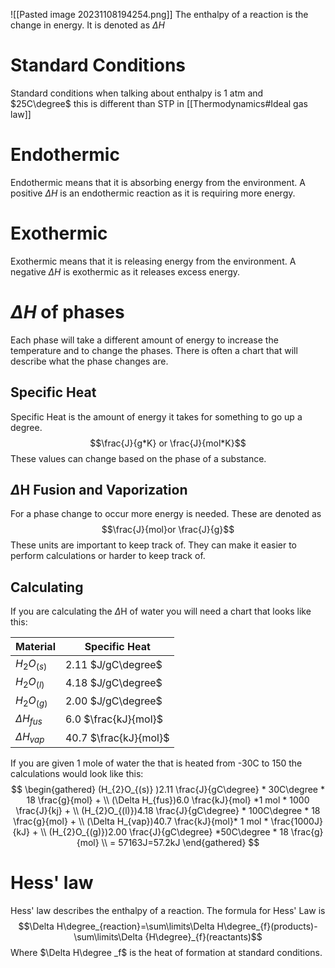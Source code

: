 ![[Pasted image 20231108194254.png]]
The enthalpy of a reaction is the change in energy.
It is denoted as $\Delta H$ 

# Standard Conditions
Standard conditions when talking about enthalpy is 1 atm and $25C\degree$ this is different than STP in [[Thermodynamics#Ideal gas law]]

# Endothermic
Endothermic means that it is absorbing energy from the environment. 
A positive $\Delta H$ is an endothermic reaction as it is requiring more energy. 
# Exothermic
Exothermic means that it is releasing energy from the environment. 
A negative $\Delta H$ is exothermic as it releases excess energy.
# $\Delta H$ of phases 
Each phase will take a different amount of energy to increase the temperature and to change the phases. There is often a chart that will describe what the phase changes are. 
## Specific Heat
Specific Heat is the amount of energy it takes for something to go up a degree. $$\frac{J}{g*K} or \frac{J}{mol*K}$$
These values can change based on the phase of a substance. 
## $\Delta$H Fusion and Vaporization
For a phase change to occur more energy is needed. These are denoted as $$\frac{J}{mol}or \frac{J}{g}$$
These units are important to keep track of. They can make it easier to perform calculations or harder to keep track of.
## Calculating 
If you are calculating the $\Delta$H of water you will need a chart that looks like this:

| Material | Specific Heat |
| -------- | ------------- |
|$H_{2}O_{(s)}$   |  2.11 $J/gC\degree$   |
| $H_{2}O_{(l)}$   |  4.18 $J/gC\degree$   |
| $H_{2}O_{(g)}$   |  2.00  $J/gC\degree$  |
| $\Delta H_{fus}$ | 6.0 $\frac{kJ}{mol}$  |
| $\Delta H_{vap}$ | 40.7 $\frac{kJ}{mol}$ |
If you are given 1 mole of water the that is heated from -30C to 150 the calculations would look like this:
$$
\begin{gathered}
(H_{2}O_{(s)} )2.11 \frac{J}{gC\degree} * 30C\degree * 18 \frac{g}{mol} + \\ (\Delta H_{fus})6.0 \frac{kJ}{mol} *1 mol * 1000 \frac{J}{kj} + \\ (H_{2}O_{(l)})4.18 \frac{J}{gC\degree} * 100C\degree  * 18 \frac{g}{mol} + \\ (\Delta H_{vap})40.7 \frac{kJ}{mol}* 1 mol * \frac{1000J}{kJ} + \\ (H_{2}O_{(g)})2.00 \frac{J}{gC\degree} *50C\degree * 18 \frac{g}{mol} \\ = 57163J=57.2kJ
\end{gathered}
$$
# Hess' law
Hess' law describes the enthalpy of a reaction. The formula for Hess' Law is $$\Delta H\degree_{reaction}=\sum\limits\Delta H\degree_{f}(products)-\sum\limits\Delta {H\degree}_{f}(reactants)$$
Where $\Delta H\degree _f$ is the heat of formation at standard conditions. 
